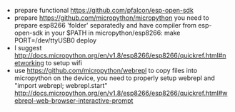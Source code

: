 
-  prepare functional https://github.com/pfalcon/esp-open-sdk
-  prepare https://github.com/micropython/micropython 
    you need to prepare esp8266 'folder' separatedly and have compiler from esp-open-sdk in your $PATH
    in micropython/esp8266: make PORT=/dev/ttyUSB0 deploy
-  I suggest http://docs.micropython.org/en/v1.8/esp8266/esp8266/quickref.html#networking to setup wifi
-  use https://github.com/micropython/webrepl to copy files into micropython
    on the device, you need to properly setup webrepl and "import webrepl; webrepl.start"
    http://docs.micropython.org/en/v1.8/esp8266/esp8266/quickref.html#webrepl-web-browser-interactive-prompt
